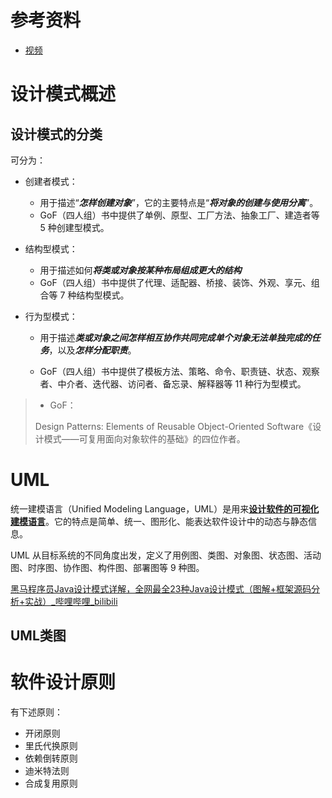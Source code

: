# 参考资料

- [视频](https://www.bilibili.com/video/BV1Np4y1z7BU?spm_id_from=333.337.search-card.all.click)



# 设计模式概述

## 设计模式的分类

可分为：

- 创建者模式：

  - 用于描述“***怎样创建对象***”，它的主要特点是“***将对象的创建与使用分离***”。
  - GoF（四人组）书中提供了单例、原型、工厂方法、抽象工厂、建造者等 5 种创建型模式。

- 结构型模式：

  - 用于描述如何***将类或对象按某种布局组成更大的结构***
  - GoF（四人组）书中提供了代理、适配器、桥接、装饰、外观、享元、组合等 7 种结构型模式。

- 行为型模式：

  - 用于描述***类或对象之间怎样相互协作共同完成单个对象无法单独完成的任务***，以及***怎样分配职责***。

  - GoF（四人组）书中提供了模板方法、策略、命令、职责链、状态、观察者、中介者、迭代器、访问者、备忘录、解释器等 11 种行为型模式。



>- GoF：
>
>  Design Patterns: Elements of Reusable Object-Oriented Software《设计模式——可复用面向对象软件的基础》的四位作者。



# UML

统一建模语言（Unified Modeling Language，UML）是用来<u>**设计软件的可视化建模语言**</u>。它的特点是简单、统一、图形化、能表达软件设计中的动态与静态信息。

UML 从目标系统的不同角度出发，定义了用例图、类图、对象图、状态图、活动图、时序图、协作图、构件图、部署图等 9 种图。

[黑马程序员Java设计模式详解，全网最全23种Java设计模式（图解+框架源码分析+实战）_哔哩哔哩_bilibili](https://www.bilibili.com/video/BV1Np4y1z7BU?p=5)

## UML类图







# 软件设计原则

有下述原则：

- 开闭原则
- 里氏代换原则
- 依赖倒转原则
- 迪米特法则
- 合成复用原则